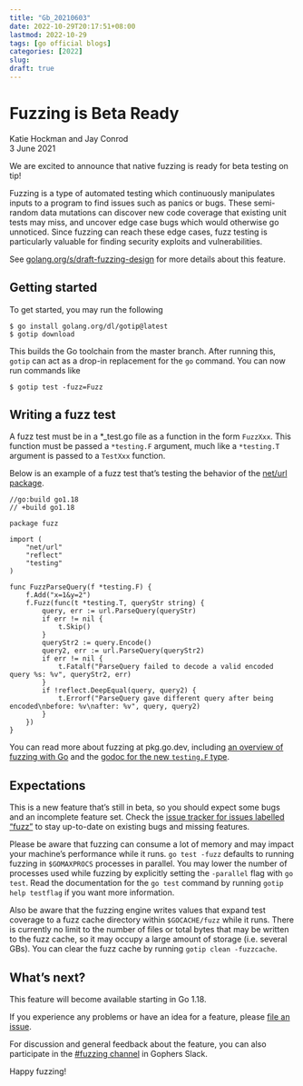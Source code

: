 ```yaml
---
title: "Gb_20210603"
date: 2022-10-29T20:17:51+08:00
lastmod: 2022-10-29
tags: [go official blogs]
categories: [2022]
slug:
draft: true
---
```

# Fuzzing is Beta Ready

Katie Hockman and Jay Conrod  
3 June 2021

We are excited to announce that native fuzzing is ready for beta testing on tip!

Fuzzing is a type of automated testing which continuously manipulates inputs to a program to find issues such as panics or bugs. These semi-random data mutations can discover new code coverage that existing unit tests may miss, and uncover edge case bugs which would otherwise go unnoticed. Since fuzzing can reach these edge cases, fuzz testing is particularly valuable for finding security exploits and vulnerabilities.

See [golang.org/s/draft-fuzzing-design](https://go.dev/s/draft-fuzzing-design) for more details about this feature.

## Getting started

To get started, you may run the following

```
$ go install golang.org/dl/gotip@latest
$ gotip download
```

This builds the Go toolchain from the master branch. After running this, `gotip` can act as a drop-in replacement for the `go` command. You can now run commands like

```
$ gotip test -fuzz=Fuzz
```

## Writing a fuzz test

A fuzz test must be in a \*\_test.go file as a function in the form `FuzzXxx`. This function must be passed a `*testing.F` argument, much like a `*testing.T` argument is passed to a `TestXxx` function.

Below is an example of a fuzz test that’s testing the behavior of the [net/url package](https://pkg.go.dev/net/url#ParseQuery).

```
//go:build go1.18
// +build go1.18

package fuzz

import (
    "net/url"
    "reflect"
    "testing"
)

func FuzzParseQuery(f *testing.F) {
    f.Add("x=1&y=2")
    f.Fuzz(func(t *testing.T, queryStr string) {
        query, err := url.ParseQuery(queryStr)
        if err != nil {
            t.Skip()
        }
        queryStr2 := query.Encode()
        query2, err := url.ParseQuery(queryStr2)
        if err != nil {
            t.Fatalf("ParseQuery failed to decode a valid encoded query %s: %v", queryStr2, err)
        }
        if !reflect.DeepEqual(query, query2) {
            t.Errorf("ParseQuery gave different query after being encoded\nbefore: %v\nafter: %v", query, query2)
        }
    })
}
```

You can read more about fuzzing at pkg.go.dev, including [an overview of fuzzing with Go](https://pkg.go.dev/testing@master#hdr-Fuzzing) and the [godoc for the new `testing.F` type](https://pkg.go.dev/testing@master#F).

## Expectations

This is a new feature that’s still in beta, so you should expect some bugs and an incomplete feature set. Check the [issue tracker for issues labelled “fuzz”](https://github.com/golang/go/issues?q=is%3Aopen+is%3Aissue+label%3Afuzz) to stay up-to-date on existing bugs and missing features.

Please be aware that fuzzing can consume a lot of memory and may impact your machine’s performance while it runs. `go test -fuzz` defaults to running fuzzing in `$GOMAXPROCS` processes in parallel. You may lower the number of processes used while fuzzing by explicitly setting the `-parallel` flag with `go test`. Read the documentation for the `go test` command by running `gotip help testflag` if you want more information.

Also be aware that the fuzzing engine writes values that expand test coverage to a fuzz cache directory within `$GOCACHE/fuzz` while it runs. There is currently no limit to the number of files or total bytes that may be written to the fuzz cache, so it may occupy a large amount of storage (i.e. several GBs). You can clear the fuzz cache by running `gotip clean -fuzzcache`.

## What’s next?

This feature will become available starting in Go 1.18.

If you experience any problems or have an idea for a feature, please [file an issue](https://github.com/golang/go/issues/new/?&labels=fuzz).

For discussion and general feedback about the feature, you can also participate in the [#fuzzing channel](https://gophers.slack.com/archives/CH5KV1AKE) in Gophers Slack.

Happy fuzzing!
